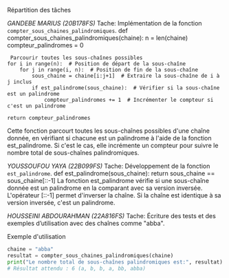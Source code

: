  Répartition des tâches

 *GANDEBE MARIUS (20B178FS)*
Tache: Implémentation de la fonction `compter_sous_chaines_palindromiques`.
def compter_sous_chaines_palindromiques(chaine):
    n = len(chaine)
    compteur_palindromes = 0

     Parcourir toutes les sous-chaînes possibles
    for i in range(n):  # Position de départ de la sous-chaîne
        for j in range(i, n):  # Position de fin de la sous-chaîne
            sous_chaine = chaine[i:j+1]  # Extraire la sous-chaîne de i à j inclus
            if est_palindrome(sous_chaine):  # Vérifier si la sous-chaîne est un palindrome
                compteur_palindromes += 1  # Incrémenter le compteur si c'est un palindrome

    return compteur_palindromes
Cette fonction parcourt toutes les sous-chaînes possibles d'une chaîne donnée, en vérifiant si chacune est un palindrome à l'aide de la fonction est_palindrome. Si c'est le cas, elle incrémente un compteur pour suivre le nombre total de sous-chaînes palindromiques.

 *YOUSSOUFOU YAYA (22B099FS)*
Tache:  Développement de la fonction `est_palindrome`.
  def est_palindrome(sous_chaine):
    return sous_chaine == sous_chaine[::-1]
La fonction est_palindrome vérifie si une sous-chaîne donnée est un palindrome en la comparant avec sa version inversée. L'opérateur [::-1] permet d'inverser la chaîne. Si la chaîne est identique à sa version inversée, c'est un palindrome.

 *HOUSSEINI ABDOURAHMAN (22A816FS)*
Tache: Écriture des tests et des exemples d’utilisation avec des chaînes comme "abba".

 Exemple d'utilisation

```python
chaine = "abba"
resultat = compter_sous_chaines_palindromiques(chaine)
print("Le nombre total de sous-chaînes palindromiques est:", resultat)
# Résultat attendu : 6 (a, b, b, a, bb, abba)
